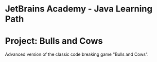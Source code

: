# JetBrains Academy - Java Learning Path
# Project: Bulls and Cows
Advanced version of the classic code breaking game "Bulls and Cows".
